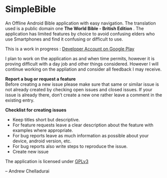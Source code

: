 <h1 id="simplebible">SimpleBible</h1>
<p>An Offline Android Bible application with easy navigation. The translation used is a public domain one <strong>The World Bible - British Edition</strong> . The application has limited features by choice to avoid confusing elders who use Smartphones and find it confusing or difficult to use.</p>
<p>This is a work in progress  : <a href="https://play.google.com/store/apps/developer?id=Andrew+Chelladurai%22">Developer Account on Google Play</a></p>
<p>I plan to work on the application as and when time permits, however it is proving difficult with a day job and other things considered. However I will continue working on the appliation and consider all feedback I may receive.</p>
<p><strong>Report a bug or request a feature</strong><br>
Before creating a new issue please make sure that same or similar issue is not already created by checking open issues and closed issues. If your issue is already there, don’t create a new one rather leave a comment in the existing entry.</p>
<p><strong>Checklist for creating issues</strong></p>
<ul>
<li>Keep titles short but descriptive.</li>
<li>For feature requests leave a clear description about the feature with examples where appropriate.</li>
<li>For bug reports leave as much information as possible about your device, android version, etc.</li>
<li>For bug reports also write steps to reproduce the issue.</li>
<li>Create new issue</li>
</ul>
<p>The application is licensed under <a href="http://www.gnu.org/licenses/gpl-3.0.txt">GPLv3</a></p>
<p>– Andrew Chelladurai</p>

